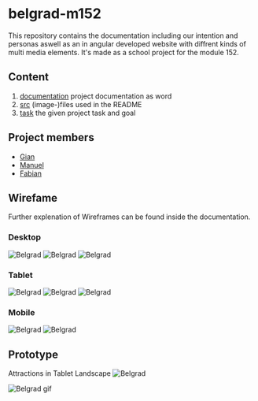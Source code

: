 # belgrad-m152
This repository contains the documentation including our intention and personas aswell as an
in angular developed website with diffrent kinds of multi media elements.
It's made as a school project for the module 152.

## Content
1. [documentation](https://github.com/Nichtgian/belgrad-m152/tree/master/documentation) project documentation as word
1. [src](https://github.com/Nichtgian/belgrad-m152/tree/master/src) (image-)files used in the README
1. [task](https://github.com/Nichtgian/belgrad-m152/tree/master/task) the given project task and goal

## Project members
* [Gian](https://github.com/Nichtgian)
* [Manuel](https://github.com/ManuelTroxler)
* [Fabian](https://github.com/bannwafa)

## Wirefame
Further explenation of Wireframes can be found inside the documentation.

### Desktop
![Belgrad](src/wireframe/desk-sight.png)
![Belgrad](src/wireframe/desk-home.png)
![Belgrad](src/wireframe/desk-vid.png)

### Tablet
![Belgrad](src/wireframe/tab-home.png)
![Belgrad](src/wireframe/tab-sight.png)
![Belgrad](src/wireframe/tab-vid.png)

### Mobile
![Belgrad](src/wireframe/mob-home.png)
![Belgrad](src/wireframe/mob-home-c.png)

## Prototype
Attractions in Tablet Landscape
![Belgrad](src/prototype-tablet.png)

![Belgrad gif](src/belgrad.gif)